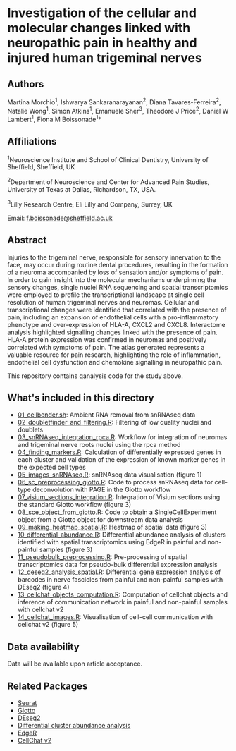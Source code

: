 # Investigation of the cellular and molecular changes linked with neuropathic pain in healthy and injured human trigeminal nerves

## Authors
Martina Morchio<sup>1</sup>, Ishwarya Sankaranarayanan<sup>2</sup>, Diana Tavares-Ferreira<sup>2</sup>, Natalie Wong<sup>1</sup>, Simon Atkins<sup>1</sup>, Emanuele Sher<sup>3</sup>, Theodore J Price<sup>2</sup>, Daniel W Lambert<sup>1</sup>, Fiona M Boissonade<sup>1</sup>*


## Affiliations
<sup>1</sup>Neuroscience Institute and School of Clinical Dentistry, University of Sheffield, Sheffield, UK

<sup>2</sup>Department of Neuroscience and Center for Advanced Pain Studies, University of Texas at Dallas, Richardson, TX, USA.

<sup>3</sup>Lilly Research Centre, Eli Lilly and Company, Surrey, UK

Email: f.boissonade@sheffield.ac.uk



## Abstract
Injuries to the trigeminal nerve, responsible for sensory innervation to the face, may occur during routine dental procedures, resulting in the formation of a neuroma accompanied by loss of sensation and/or symptoms of pain. In order to gain insight into the molecular mechanisms underpinning the sensory changes, single nuclei RNA sequencing and spatial transcriptomics were employed to profile the transcriptional landscape at single cell resolution of human trigeminal nerves and neuromas. Cellular and transcriptional changes were identified that correlated with the presence of pain, including an expansion of endothelial cells with a pro-inflammatory phenotype and over-expression of HLA-A, CXCL2 and CXCL8. Interactome analysis highlighted signalling changes linked with the presence of pain. HLA-A protein expression was confirmed in neuromas and positively correlated with symptoms of pain. The atlas generated represents a valuable resource for pain research, highlighting the role of inflammation, endothelial cell dysfunction and chemokine signalling in neuropathic pain.

This repository contains qanalysis code for the study above.

## What's included in this directory
- [01_cellbender.sh](https://github.com/martina-boop/pain_human_neuromas/blob/main/scripts/01_cellbender.sh): Ambient RNA removal from snRNAseq data
- [02_doubletfinder_and_filtering.R](https://github.com/martina-boop/pain_human_neuromas/blob/main/scripts/02_doubletfinder_and_filtering.R): Filtering of low quality nuclei and doublets
- [03_snRNAseq_integration_rpca.R](https://github.com/martina-boop/pain_human_neuromas/blob/main/scripts/03_snRNAseq_integration_rpca.R): Workflow for integration of neuromas and trigeminal nerve roots nuclei using the rpca method
- [04_finding_markers.R](https://github.com/martina-boop/pain_human_neuromas/blob/main/scripts/04_finding_markers.R): Calculation of differentially expressed genes in each cluster and validation of the expression of known marker genes in the expected cell types
- [05_images_snRNAseq.R](https://github.com/martina-boop/pain_human_neuromas/blob/main/scripts/05_images_snRNAseq.R): snRNAseq data visualisation (figure 1)
- [06_sc_preprocessing_giotto.R](https://github.com/martina-boop/pain_human_neuromas/blob/main/scripts/06_sc_preprocessing_giotto.R): Code to process snRNAseq data for cell-type deconvolution with PAGE in the Giotto workflow
- [07_visium_sections_integration.R](https://github.com/martina-boop/pain_human_neuromas/blob/main/scripts/07_visium_sections_integration.R): Integration of Visium sections using the standard Giotto workflow (figure 3)
- [08_sce_object_from_giotto.R](https://github.com/martina-boop/pain_human_neuromas/blob/main/scripts/08_sce_object_from_giotto.R): Code to obtain a SingleCellExperiment object from a Giotto object for downstream data analysis
- [09_making_heatmap_spatial.R](https://github.com/martina-boop/pain_human_neuromas/blob/main/scripts/09_making_heatmap_spatial.R): Heatmap of spatial data (figure 3)
- [10_differential_abundance.R](https://github.com/martina-boop/pain_human_neuromas/blob/main/scripts/10_differential_abundance.R): Differential abundance analysis of clusters identified with spatial transcriptomics using EdgeR in painful and non-painful samples (figure 3)
- [11_pseudobulk_preprocessing.R](https://github.com/martina-boop/pain_human_neuromas/blob/main/scripts/11_pseudobulk_preprocessing.R): Pre-processing of spatial transcriptomics data for pseudo-bulk differential expression analysis
- [12_deseq2_analysis_spatial.R](https://github.com/martina-boop/pain_human_neuromas/blob/main/scripts/12_deseq2_analysis_spatial.R): Differential gene expression analysis of barcodes in nerve fascicles from painful and non-painful samples with DEseq2 (figure 4)
- [13_cellchat_objects_computation.R](https://github.com/martina-boop/pain_human_neuromas/blob/main/scripts/13_cellchat_objects_computation.R): Computation of cellchat objects and inference of communication network in painful and non-painful samples with cellchat v2
- [14_cellchat_images.R](https://github.com/martina-boop/pain_human_neuromas/blob/main/scripts/14_cellchat_images.R): Visualisation of cell-cell communication with cellchat v2 (figure 5)

## Data availability
Data will be available upon article acceptance.

## Related Packages
- [Seurat](https://satijalab.org/seurat/)
- [Giotto](https://github.com/drieslab/Giotto)
- [DEseq2](https://github.com/thelovelab/DESeq2)
- [Differential cluster abundance analysis](https://bioconductor.org/books/3.13/OSCA.multisample/differential-abundance.html)
- [EdgeR](https://bioconductor.org/packages/release/bioc/html/edgeR.html)
- [CellChat v2](https://github.com/jinworks/CellChat)

